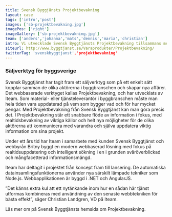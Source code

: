```yaml
---
title: Svensk Byggjänsts Projektbevakning
layout: case
tags: ['intro','post']
images: ['sb-projektbevakning.jpg']
imagePos: ['right']
imageGallery: ['sb-projektbevakning.jpg']
team: ['anders','johanna','mats','dennis','maria','christian']
intro: Vi utvecklade Svensk Byggtjänsts Projektbevakning tillsammans med byråpartnern Britny.
siteurl: http://www.byggtjanst.se/Varaprodukter/Projektbevakning/
twitterTag: 'svenskbyggtjanst','projektbevakning'
---
```


### Säljverktyg för byggsverige
Svensk Byggtjänst har tagit fram ett säljverktyg som på ett enkelt sätt kopplar samman de olika aktörerna i byggbranschen och skapar nya affärer. Det webbaserade verktyget kallas Projektbevakning, och har utvecklats av Iteam. Som material- eller tjänsteleverantör i byggbranschen måste man hela tiden vara uppdaterad på vem som bygger vad och för hur mycket pengar. Med Projektbevakning från Svensk Byggtjänst kan man göra precis det. I Projektbevakning står ett snabbare flöde av information i fokus, med realtidsbevakning av viktiga källor och helt nya möjligheter för de olika aktörerna att kommunicera med varandra och själva uppdatera viktig information om sina projekt.

Under ett års tid har Iteam i samarbete med kunden Svensk Byggtjänst och webbyrån Britny byggt en modern webbaserad lösning med fokus på realtidsuppdatering och intelligent sökning i en i grunden svåröverblickad och mångfacetterad informationsmängd.

Iteam har deltagit i projektet från koncept fram till lansering. De automatiska datainsamlingsfunktionerna använder nya särskilt lämpade tekniker som Node.js. Webbapplikationen är byggd i .NET och AngularJS.

”Det känns extra kul att ett nytänkande inom hur en sådan här tjänst utformas kombineras med användning av den senaste webbtekniken för bästa effekt”, säger Christian Landgren, VD på Iteam.

Läs mer om på Svensk Byggtjänsts hemsida om Projektbevakning.



